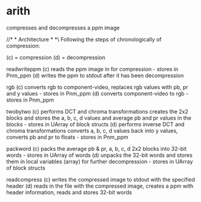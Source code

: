 # arith
compresses and decompresses a ppm image

//* * Architecture * *\\
Following the steps of chronologically of compression: 

(c) = compression
(d) = decompression

readwriteppm
        (c) reads the ppm image in for compression 
                - stores in Pnm_ppm
        (d) writes the ppm to stdout after it has been decompression

rgb
        (c) converts rgb to component-video, replaces rgb values with pb, pr
                and y values 
                - stores in Pnm_ppm
        (d) converts component-video to rgb
                - stores in Pnm_ppm

twobytwo
        (c) performs DCT and chroma transformations
                creates the 2x2 blocks and stores the a, b, c, d values and 
                average pb and pr values in the blocks
                - stores in UArray of block structs
        (d)  performs inverse DCT and chroma transformations
                converts a, b, c, d values back into y values, converts
                pb and pr to floats
                - stores in Pnm_ppm

packword
        (c) packs the average pb & pr, a, b, c, d 2x2 blocks into 32-bit words
                - stores in UArray of words
        (d) unpacks the 32-bit words and stores them in local variables (array)
                for further decompression
                - stores in UArray of block structs

readcompress
        (c) writes the compressed image to stdout with the specified header
        (d) reads in the file with the compressed image, creates a ppm
                with header information, reads and stores 32-bit words


